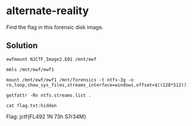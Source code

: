 # alternate-reality

Find the flag in this forensic disk image.

## Solution

```
ewfmount NJCTF_Image2.E01 /mnt/ewf

mmls /mnt/ewf/ewf1

mount /mnt/ewf/ewf1 /mnt/forensics -t ntfs-3g -o ro,loop,show_sys_files,streams_interface=windows,offset=$((128*512))

getfattr -Rn ntfs.streams.list .

cat flag.txt:hidden
```

Flag: jctf{FL492 1N 73h S7r34M}
